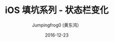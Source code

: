 ---
layout: post
title:  "iOS 填坑系列 - 状态栏变化"
date:   2016-12-23
author: Jumpingfrog0 (黄东鸿）
comments: true
tags: iOS
---